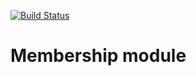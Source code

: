 [![Build Status](https://travis-ci.org/mazhekin/membership.svg?branch=master)](https://travis-ci.org/mazhekin/membership)

# Membership module
